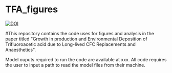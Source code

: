 # TFA_figures
[![DOI](https://zenodo.org/badge/1013762919.svg)](https://doi.org/10.5281/zenodo.15806828)

#This repository contains the code uses for figures and analysis in the paper titled "Growth in production and Environmental Deposition of Trifluoroacetic acid due to Long-lived CFC Replacements and Anaesthetics".

Model ouputs required to run the code are available at xxx. All code requires the user to input a path to read the model files from their machine.

